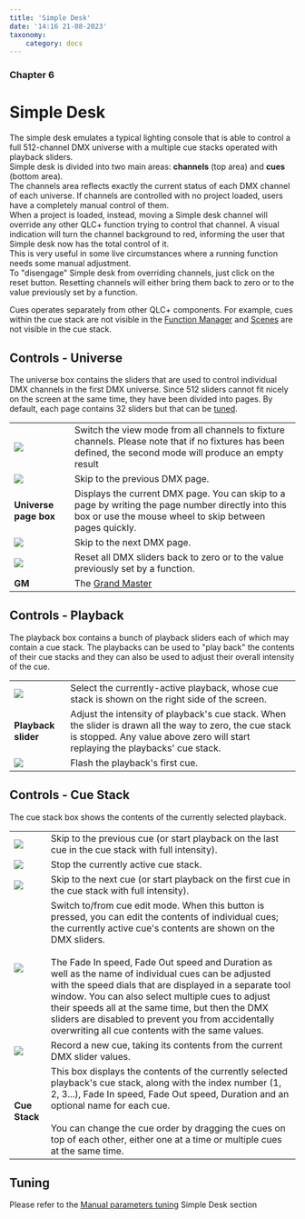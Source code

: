 ```yaml
---
title: 'Simple Desk'
date: '14:16 21-08-2023'
taxonomy:
    category: docs
---
```


<style>
    #chapter p {
        text-align: left;
    }
</style>
### Chapter 6

# Simple Desk

The simple desk emulates a typical lighting console that is able to control a full 512-channel DMX universe with a multiple cue stacks operated with playback sliders.  
Simple desk is divided into two main areas: **channels** (top area) and **cues** (bottom area).  
The channels area reflects exactly the current status of each DMX channel of each universe. If channels are controlled with no project loaded, users have a completely manual control of them.  
When a project is loaded, instead, moving a Simple desk channel will override any other QLC+ function trying to control that channel. A visual indication will turn the channel background to red, informing the user that Simple desk now has the total control of it.  
This is very useful in some live circumstances where a running function needs some manual adjustment.  
To "disengage" Simple desk from overriding channels, just click on the reset button. Resetting channels will either bring them back to zero or to the value previously set by a function.  
  
Cues operates separately from other QLC+ components. For example, cues within the cue stack are not visible in the [Function Manager](functionmanager.html) and [Scenes](/basics/glossary-and-concepts#scene) are not visible in the cue stack.

Controls - Universe
-------------------

The universe box contains the sliders that are used to control individual DMX channels in the first DMX universe. Since 512 sliders cannot fit nicely on the screen at the same time, they have been divided into pages. By default, each page contains 32 sliders but that can be [tuned](#Tuning).

|     |     |
| --- | --- |
| ![](/basics/tabview.png) | Switch the view mode from all channels to fixture channels. Please note that if no fixtures has been defined, the second mode will produce an empty result |
| ![](/basics/back.png) | Skip to the previous DMX page. |
| **Universe page box** | Displays the current DMX page. You can skip to a page by writing the page number directly into this box or use the mouse wheel to skip between pages quickly. |
| ![](/basics/forward.png) | Skip to the next DMX page. |
| ![](/basics/fileclose.png) | Reset all DMX sliders back to zero or to the value previously set by a function. |
| **GM** | The [Grand Master](/basics/glossary-and-concepts#grand-master) |

Controls - Playback
-------------------

The playback box contains a bunch of playback sliders each of which may contain a cue stack. The playbacks can be used to "play back" the contents of their cue stacks and they can also be used to adjust their overall intensity of the cue.

|     |     |
| --- | --- |
| ![](/basics/check.png) | Select the currently-active playback, whose cue stack is shown on the right side of the screen. |
| **Playback slider** | Adjust the intensity of playback's cue stack. When the slider is drawn all the way to zero, the cue stack is stopped. Any value above zero will start replaying the playbacks' cue stack. |
| ![](/basics/flash.png) | Flash the playback's first cue. |

Controls - Cue Stack
--------------------

The cue stack box shows the contents of the currently selected playback.

|     |     |
| --- | --- |
| ![](/basics/back.png) | Skip to the previous cue (or start playback on the last cue in the cue stack with full intensity). |
| ![](/basics/player_stop.png) | Stop the currently active cue stack. |
| ![](/basics/forward.png) | Skip to the next cue (or start playback on the first cue in the cue stack with full intensity). |
| ![](/basics/edit.png) | Switch to/from cue edit mode. When this button is pressed, you can edit the contents of individual cues; the currently active cue's contents are shown on the DMX sliders.<br><br>The Fade In speed, Fade Out speed and Duration as well as the name of individual cues can be adjusted with the speed dials that are displayed in a separate tool window. You can also select multiple cues to adjust their speeds all at the same time, but then the DMX sliders are disabled to prevent you from accidentally overwriting all cue contents with the same values. |
| ![](/basics/record.png) | Record a new cue, taking its contents from the current DMX slider values. |
| **Cue Stack** | This box displays the contents of the currently selected playback's cue stack, along with the index number (1, 2, 3...), Fade In speed, Fade Out speed, Duration and an optional name for each cue.<br><br>You can change the cue order by dragging the cues on top of each other, either one at a time or multiple cues at the same time. |

[](#Tuning)

Tuning
------

Please refer to the [Manual parameters tuning](parameterstuning.html#SimpleDesk) Simple Desk section
